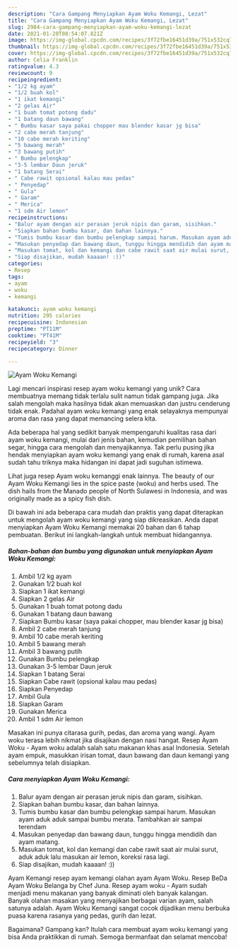 ```yaml
---
description: "Cara Gampang Menyiapkan Ayam Woku Kemangi, Lezat"
title: "Cara Gampang Menyiapkan Ayam Woku Kemangi, Lezat"
slug: 2984-cara-gampang-menyiapkan-ayam-woku-kemangi-lezat
date: 2021-01-20T08:54:07.821Z
image: https://img-global.cpcdn.com/recipes/3f72fbe16451d39a/751x532cq70/ayam-woku-kemangi-foto-resep-utama.jpg
thumbnail: https://img-global.cpcdn.com/recipes/3f72fbe16451d39a/751x532cq70/ayam-woku-kemangi-foto-resep-utama.jpg
cover: https://img-global.cpcdn.com/recipes/3f72fbe16451d39a/751x532cq70/ayam-woku-kemangi-foto-resep-utama.jpg
author: Celia Franklin
ratingvalue: 4.3
reviewcount: 9
recipeingredient:
- "1/2 kg ayam"
- "1/2 buah kol"
- "1 ikat kemangi"
- "2 gelas Air"
- "1 buah tomat potong dadu"
- "1 batang daun bawang"
- " Bumbu kasar saya pakai chopper mau blender kasar jg bisa"
- "2 cabe merah tanjung"
- "10 cabe merah keriting"
- "5 bawang merah"
- "3 bawang putih"
- " Bumbu pelengkap"
- "3-5 lembar Daun jeruk"
- "1 batang Serai"
- " Cabe rawit opsional kalau mau pedas"
- " Penyedap"
- " Gula"
- " Garam"
- " Merica"
- "1 sdm Air lemon"
recipeinstructions:
- "Balur ayam dengan air perasan jeruk nipis dan garam, sisihkan."
- "Siapkan bahan bumbu kasar, dan bahan lainnya."
- "Tumis bumbu kasar dan bumbu pelengkap sampai harum. Masukan ayam aduk aduk sampai bumbu merata. Tambahkan air sampai terendam"
- "Masukan penyedap dan bawang daun, tunggu hingga mendidih dan ayam matang."
- "Masukan tomat, kol dan kemangi dan cabe rawit saat air mulai surut, aduk aduk lalu masukan air lemon, koreksi rasa lagi."
- "Siap disajikan, mudah kaaaan! :))"
categories:
- Resep
tags:
- ayam
- woku
- kemangi

katakunci: ayam woku kemangi 
nutrition: 295 calories
recipecuisine: Indonesian
preptime: "PT11M"
cooktime: "PT41M"
recipeyield: "3"
recipecategory: Dinner

---
```



![Ayam Woku Kemangi](https://img-global.cpcdn.com/recipes/3f72fbe16451d39a/751x532cq70/ayam-woku-kemangi-foto-resep-utama.jpg)

Lagi mencari inspirasi resep ayam woku kemangi yang unik? Cara membuatnya memang tidak terlalu sulit namun tidak gampang juga. Jika salah mengolah maka hasilnya tidak akan memuaskan dan justru cenderung tidak enak. Padahal ayam woku kemangi yang enak selayaknya mempunyai aroma dan rasa yang dapat memancing selera kita.

Ada beberapa hal yang sedikit banyak mempengaruhi kualitas rasa dari ayam woku kemangi, mulai dari jenis bahan, kemudian pemilihan bahan segar, hingga cara mengolah dan menyajikannya. Tak perlu pusing jika hendak menyiapkan ayam woku kemangi yang enak di rumah, karena asal sudah tahu triknya maka hidangan ini dapat jadi suguhan istimewa.

Lihat juga resep Ayam woku kemanggi enak lainnya. The beauty of our Ayam Woku Kemangi lies in the spice paste (woku) and herbs used. The dish hails from the Manado people of North Sulawesi in Indonesia, and was originally made as a spicy fish dish.


Di bawah ini ada beberapa cara mudah dan praktis yang dapat diterapkan untuk mengolah ayam woku kemangi yang siap dikreasikan. Anda dapat menyiapkan Ayam Woku Kemangi memakai 20 bahan dan 6 tahap pembuatan. Berikut ini langkah-langkah untuk membuat hidangannya.

<!--inarticleads1-->

##### Bahan-bahan dan bumbu yang digunakan untuk menyiapkan Ayam Woku Kemangi:

1. Ambil 1/2 kg ayam
1. Gunakan 1/2 buah kol
1. Siapkan 1 ikat kemangi
1. Siapkan 2 gelas Air
1. Gunakan 1 buah tomat potong dadu
1. Gunakan 1 batang daun bawang
1. Siapkan  Bumbu kasar (saya pakai chopper, mau blender kasar jg bisa)
1. Ambil 2 cabe merah tanjung
1. Ambil 10 cabe merah keriting
1. Ambil 5 bawang merah
1. Ambil 3 bawang putih
1. Gunakan  Bumbu pelengkap
1. Gunakan 3-5 lembar Daun jeruk
1. Siapkan 1 batang Serai
1. Siapkan  Cabe rawit (opsional kalau mau pedas)
1. Siapkan  Penyedap
1. Ambil  Gula
1. Siapkan  Garam
1. Gunakan  Merica
1. Ambil 1 sdm Air lemon


Masakan ini punya citarasa gurih, pedas, dan aroma yang wangi. Ayam woku terasa lebih nikmat jika disajikan dengan nasi hangat. Resep Ayam Woku - Ayam woku adalah salah satu makanan khas asal Indonesia. Setelah ayam empuk, masukkan irisan tomat, daun bawang dan daun kemangi yang sebelumnya telah disiapkan. 

<!--inarticleads2-->

##### Cara menyiapkan Ayam Woku Kemangi:

1. Balur ayam dengan air perasan jeruk nipis dan garam, sisihkan.
1. Siapkan bahan bumbu kasar, dan bahan lainnya.
1. Tumis bumbu kasar dan bumbu pelengkap sampai harum. Masukan ayam aduk aduk sampai bumbu merata. Tambahkan air sampai terendam
1. Masukan penyedap dan bawang daun, tunggu hingga mendidih dan ayam matang.
1. Masukan tomat, kol dan kemangi dan cabe rawit saat air mulai surut, aduk aduk lalu masukan air lemon, koreksi rasa lagi.
1. Siap disajikan, mudah kaaaan! :))


Ayam Kemangi resep ayam kemangi olahan ayam Ayam Woku. Resep BeDa Ayam Woku Belanga by Chef Juna. Resep ayam woku - Ayam sudah menjadi menu makanan yang banyak diminati oleh banyak kalangan. Banyak olahan masakan yang menyajikan berbagai varian ayam, salah satunya adalah. Ayam Woku Kemangi sangat cocok dijadikan menu berbuka puasa karena rasanya yang pedas, gurih dan lezat. 

Bagaimana? Gampang kan? Itulah cara membuat ayam woku kemangi yang bisa Anda praktikkan di rumah. Semoga bermanfaat dan selamat mencoba!
